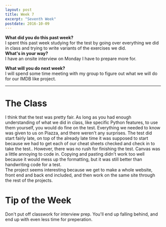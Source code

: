 ```yaml
---
layout: post
title: Week 7
excerpt: "Seventh Week"
postdate: 2016-10-09
---
```


**What did you do this past week?**  
I spent this past week studying for the test by going over everything we did in class and trying to write variants of the exercises we did.  
**What's in your way?**  
I have an onsite interview on Monday I have to prepare more for.

**What will you do next week?**  
I will spend some time meeting with my group to figure out what we will do for our IMDB like project.

***

# The Class
I think that the test was pretty fair. As long as you had enough understanding of what we did in class, like specific Python features, to use them yourself, you would do fine on the test. Everything we needed to know was given to us on Piazza, and there weren't any surprises. The test did start fairly late, on top of the already late time it was supposed to start because we had to get each of our cheat sheets checked and check in to take the test.. However, there was no rush for finishing the test. Canvas was a little annoying to code in. Copying and pasting didn't work too well because it would mess up the formatting, but it was still better than handwriting code for a test.  
The project seems interesting because we get to make a whole website, front end and back end included, and then work on the same site through the rest of the projects. 


# Tip of the Week
Don't put off classwork for interview prep. You'll end up falling behind, and end up with even less time for preperation. 
